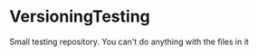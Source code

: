 VersioningTesting
=================

Small testing repository. You can't do anything with the files in it
